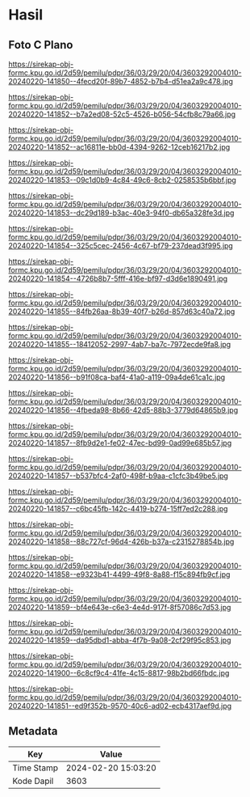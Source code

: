 # Hasil

## Foto C Plano

https://sirekap-obj-formc.kpu.go.id/2d59/pemilu/pdpr/36/03/29/20/04/3603292004010-20240220-141850--4fecd20f-89b7-4852-b7b4-d51ea2a9c478.jpg

https://sirekap-obj-formc.kpu.go.id/2d59/pemilu/pdpr/36/03/29/20/04/3603292004010-20240220-141852--b7a2ed08-52c5-4526-b056-54cfb8c79a66.jpg

https://sirekap-obj-formc.kpu.go.id/2d59/pemilu/pdpr/36/03/29/20/04/3603292004010-20240220-141852--ac16811e-bb0d-4394-9262-12ceb16217b2.jpg

https://sirekap-obj-formc.kpu.go.id/2d59/pemilu/pdpr/36/03/29/20/04/3603292004010-20240220-141853--09c1d0b9-4c84-49c6-8cb2-0258535b6bbf.jpg

https://sirekap-obj-formc.kpu.go.id/2d59/pemilu/pdpr/36/03/29/20/04/3603292004010-20240220-141853--dc29d189-b3ac-40e3-94f0-db65a328fe3d.jpg

https://sirekap-obj-formc.kpu.go.id/2d59/pemilu/pdpr/36/03/29/20/04/3603292004010-20240220-141854--325c5cec-2456-4c67-bf79-237dead3f995.jpg

https://sirekap-obj-formc.kpu.go.id/2d59/pemilu/pdpr/36/03/29/20/04/3603292004010-20240220-141854--4726b8b7-5fff-416e-bf97-d3d6e1890491.jpg

https://sirekap-obj-formc.kpu.go.id/2d59/pemilu/pdpr/36/03/29/20/04/3603292004010-20240220-141855--84fb26aa-8b39-40f7-b26d-857d63c40a72.jpg

https://sirekap-obj-formc.kpu.go.id/2d59/pemilu/pdpr/36/03/29/20/04/3603292004010-20240220-141855--18412052-2997-4ab7-ba7c-7972ecde9fa8.jpg

https://sirekap-obj-formc.kpu.go.id/2d59/pemilu/pdpr/36/03/29/20/04/3603292004010-20240220-141856--b91f08ca-baf4-41a0-a119-09a4de61ca1c.jpg

https://sirekap-obj-formc.kpu.go.id/2d59/pemilu/pdpr/36/03/29/20/04/3603292004010-20240220-141856--4fbeda98-8b66-42d5-88b3-3779d64865b9.jpg

https://sirekap-obj-formc.kpu.go.id/2d59/pemilu/pdpr/36/03/29/20/04/3603292004010-20240220-141857--8fb9d2e1-fe02-47ec-bd99-0ad99e685b57.jpg

https://sirekap-obj-formc.kpu.go.id/2d59/pemilu/pdpr/36/03/29/20/04/3603292004010-20240220-141857--b537bfc4-2af0-498f-b9aa-c1cfc3b49be5.jpg

https://sirekap-obj-formc.kpu.go.id/2d59/pemilu/pdpr/36/03/29/20/04/3603292004010-20240220-141857--c6bc45fb-142c-4419-b274-15ff7ed2c288.jpg

https://sirekap-obj-formc.kpu.go.id/2d59/pemilu/pdpr/36/03/29/20/04/3603292004010-20240220-141858--88c727cf-96d4-426b-b37a-c2315278854b.jpg

https://sirekap-obj-formc.kpu.go.id/2d59/pemilu/pdpr/36/03/29/20/04/3603292004010-20240220-141858--e9323b41-4499-49f8-8a88-f15c894fb9cf.jpg

https://sirekap-obj-formc.kpu.go.id/2d59/pemilu/pdpr/36/03/29/20/04/3603292004010-20240220-141859--bf4e643e-c6e3-4e4d-917f-8f57086c7d53.jpg

https://sirekap-obj-formc.kpu.go.id/2d59/pemilu/pdpr/36/03/29/20/04/3603292004010-20240220-141859--da95dbd1-abba-4f7b-9a08-2cf29f95c853.jpg

https://sirekap-obj-formc.kpu.go.id/2d59/pemilu/pdpr/36/03/29/20/04/3603292004010-20240220-141900--6c8cf9c4-41fe-4c15-8817-98b2bd66fbdc.jpg

https://sirekap-obj-formc.kpu.go.id/2d59/pemilu/pdpr/36/03/29/20/04/3603292004010-20240220-141851--ed9f352b-9570-40c6-ad02-ecb4317aef9d.jpg


## Metadata

| Key        | Value               |
| ---------- | ------------------- |
| Time Stamp | 2024-02-20 15:03:20 |
| Kode Dapil | 3603                |



